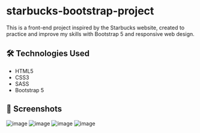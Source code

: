 # starbucks-bootstrap-project
This is a front-end project inspired by the Starbucks website, created to practice and improve my skills with Bootstrap 5 and responsive web design.

## 🛠️ Technologies Used

- HTML5
- CSS3
- SASS
- Bootstrap 5

## 📸 Screenshots
  ![image](https://github.com/user-attachments/assets/2ae6ab6b-d63c-4450-8e79-76f7c2b98002)
  ![image](https://github.com/user-attachments/assets/ae0f6bdc-51a1-440b-91d7-24b1c746852f)
![image](https://github.com/user-attachments/assets/40d4eb2c-bfc1-418a-a460-5c9496a55698)
![image](https://github.com/user-attachments/assets/48485d91-d0fc-4fb6-b167-01dcc93ee408)

